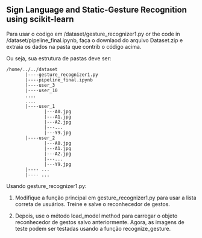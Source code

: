 ## Sign Language and Static-Gesture Recognition using scikit-learn


Para usar o codigo em /dataset/gesture_recognizer1.py or the code in /dataset/pipeline_final.ipynb, faça o downlaod do arquivo Dataset.zip e extraia os dados na pasta que contrib o código acima.

Ou seja, sua estrutura de pastas deve ser:
```
/home/../../dataset
       |----gesture_recognizer1.py
       |----pipeline_final.ipynb
       |----user_3
       |----user_10
       ....
       ....
       |----user_1
              |---A0.jpg
              |---A1.jpg
              |---A2.jpg
              |---...
              |---Y9.jpg
       |----user_2
              |---A0.jpg
              |---A1.jpg
              |---A2.jpg
              |---...
              |---Y9.jpg
       |---- ...
       |---- ...
```

Usando gesture_recognizer1.py:

1. Modifique a função principal em gesture_recognizer1.py para usar a lista correta de usuários. Treine e salve o reconhecedor de gestos.

2. Depois, use o método load_model  method para carregar o objeto reconhecedor de gestos salvo anteriormente. Agora, as imagens de teste podem ser testadas usando a função recognize_gesture. 

